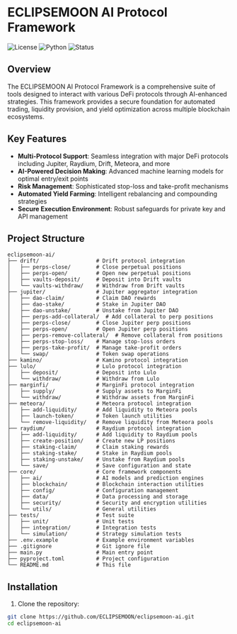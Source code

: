 # ECLIPSEMOON AI Protocol Framework

![License](https://img.shields.io/badge/license-MIT-blue.svg)
![Python](https://img.shields.io/badge/python-3.10%2B-blue)
![Status](https://img.shields.io/badge/status-alpha-orange)

## Overview

The ECLIPSEMOON AI Protocol Framework is a comprehensive suite of tools designed to interact with various DeFi protocols through AI-enhanced strategies. This framework provides a secure foundation for automated trading, liquidity provision, and yield optimization across multiple blockchain ecosystems.

## Key Features

- **Multi-Protocol Support**: Seamless integration with major DeFi protocols including Jupiter, Raydium, Drift, Meteora, and more
- **AI-Powered Decision Making**: Advanced machine learning models for optimal entry/exit points
- **Risk Management**: Sophisticated stop-loss and take-profit mechanisms
- **Automated Yield Farming**: Intelligent rebalancing and compounding strategies
- **Secure Execution Environment**: Robust safeguards for private key and API management

## Project Structure

```
eclipsemoon-ai/
├── drift/                  # Drift protocol integration
│   ├── perps-close/        # Close perpetual positions
│   ├── perps-open/         # Open new perpetual positions
│   ├── vaults-deposit/     # Deposit into Drift vaults
│   └── vaults-withdraw/    # Withdraw from Drift vaults
├── jupiter/                # Jupiter aggregator integration
│   ├── dao-claim/          # Claim DAO rewards
│   ├── dao-stake/          # Stake in Jupiter DAO
│   ├── dao-unstake/        # Unstake from Jupiter DAO
│   ├── perps-add-collateral/  # Add collateral to perp positions
│   ├── perps-close/        # Close Jupiter perp positions
│   ├── perps-open/         # Open Jupiter perp positions
│   ├── perps-remove-collateral/  # Remove collateral from positions
│   ├── perps-stop-loss/    # Manage stop-loss orders
│   ├── perps-take-profit/  # Manage take-profit orders
│   └── swap/               # Token swap operations
├── kamino/                 # Kamino protocol integration
├── lulo/                   # Lulo protocol integration
│   ├── deposit/            # Deposit into Lulo
│   └── withdraw/           # Withdraw from Lulo
├── marginfi/               # MarginFi protocol integration
│   ├── supply/             # Supply assets to MarginFi
│   └── withdraw/           # Withdraw assets from MarginFi
├── meteora/                # Meteora protocol integration
│   ├── add-liquidity/      # Add liquidity to Meteora pools
│   ├── launch-token/       # Token launch utilities
│   └── remove-liquidity/   # Remove liquidity from Meteora pools
├── raydium/                # Raydium protocol integration
│   ├── add-liquidity/      # Add liquidity to Raydium pools
│   ├── create-position/    # Create new LP positions
│   ├── staking-claim/      # Claim staking rewards
│   ├── staking-stake/      # Stake in Raydium pools
│   ├── staking-unstake/    # Unstake from Raydium pools
│   └── save/               # Save configuration and state
├── core/                   # Core framework components
│   ├── ai/                 # AI models and prediction engines
│   ├── blockchain/         # Blockchain interaction utilities
│   ├── config/             # Configuration management
│   ├── data/               # Data processing and storage
│   ├── security/           # Security and encryption utilities
│   └── utils/              # General utilities
├── tests/                  # Test suite
│   ├── unit/               # Unit tests
│   ├── integration/        # Integration tests
│   └── simulation/         # Strategy simulation tests
├── .env.example            # Example environment variables
├── .gitignore              # Git ignore file
├── main.py                 # Main entry point
├── pyproject.toml          # Project configuration
└── README.md               # This file
```

## Installation

1. Clone the repository:
```bash
git clone https://github.com/ECLIPSEMOON/eclipsemoon-ai.git
cd eclipsemoon-ai